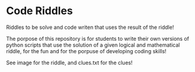 # Code Riddles

Riddles to be solve and code writen that uses the result of the riddle!

The porpose of this repository is for students to write their own versions of python scripts that use the solution of a given logical and mathematical riddle, for the fun and for the porpuse of developing coding skills!

See image for the riddle, and clues.txt for the clues!
